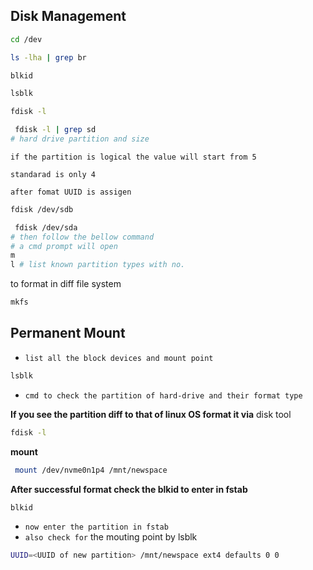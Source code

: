 ## Disk Management

```bash
cd /dev
```

```bash
ls -lha | grep br
```

```bash
blkid
```

```bash
lsblk
```

```bash
fdisk -l
```

```bash
 fdisk -l | grep sd
# hard drive partition and size
```

`if the partition is logical the value will start from 5`

`standarad is only 4 `

`after fomat UUID is assigen `




```bash
fdisk /dev/sdb
```

```bash
 fdisk /dev/sda 
# then follow the bellow command
# a cmd prompt will open 
m 
l # list known partition types with no.

```


to format in diff file system
```bash
mkfs
```


## Permanent Mount

- `list all the block devices and mount point`

```bash
lsblk
```

- `cmd to check the partition of hard-drive and their format type`
 
**If you see the partition diff to that of linux OS format it via**  disk tool

```bash
fdisk -l
```

**mount**

```bash
 mount /dev/nvme0n1p4 /mnt/newspace
```

**After successful format check the blkid to enter in fstab**

```bash
blkid
```

-  `now enter the partition in fstab `
- `also check for` the mouting point by lsblk

```bash
UUID=<UUID of new partition> /mnt/newspace ext4 defaults 0 0
```

